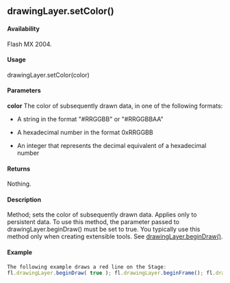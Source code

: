 ## drawingLayer.setColor()

#### Availability

Flash MX 2004.

#### Usage

drawingLayer.setColor(color)

#### Parameters

**color** The color of subsequently drawn data, in one of the following formats:

-   A string in the format "\#RRGGBB" or "\#RRGGBBAA"

-   A hexadecimal number in the format 0xRRGGBB

-   An integer that represents the decimal equivalent of a hexadecimal number

#### Returns

Nothing.

#### Description

Method; sets the color of subsequently drawn data. Applies only to persistent data. To use this method, the parameter passed to drawingLayer.beginDraw() must be set to true. You typically use this method only when creating extensible tools. See [drawingLayer.beginDraw()](#!AdobeDocs/developers-animatesdk-docs/test/drawingLayer_object/drawingLayer.md).

#### Example

```javascript
The following example draws a red line on the Stage:
fl.drawingLayer.beginDraw( true ); fl.drawingLayer.beginFrame(); fl.drawingLayer.setColor( "\#ff0000" ); fl.drawingLayer.moveTo(0,0); fl.drawingLayer.lineTo(100,100); fl.drawingLayer.endFrame(); fl.drawingLayer.endDraw();

```